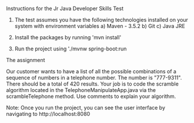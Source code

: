 Instructions for the Jr Java Developer Skills Test

1) The test assumes you have the following technologies installed on your system with environment variables
   a) Maven - 3.5.2
   b) Git
   c) Java JRE
   
2) Install the packages by running 'mvn install'

3) Run the project using './mvnw spring-boot:run



The assignment

Our customer wants to have a list of all the possible combinations of a sequence of numbers in a 
telephone number.  The number is "777-9311".  There should be a total of 420 results.  Your job is 
to code the scramble algorithm located in the TelephoneManipulateApp.java via the scrambleTelephone 
method.  Use comments to explain your algorithm.  


Note: Once you run the project, you can see the user interface by navigating to http://localhost:8080
